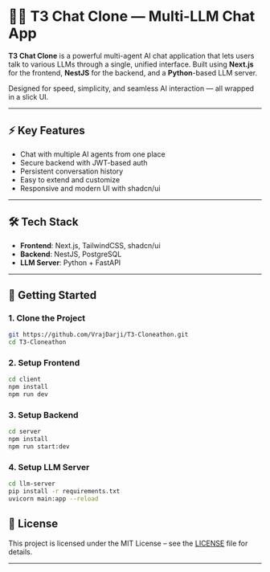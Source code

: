 # 🧠🧠 T3 Chat Clone — Multi-LLM Chat App

**T3 Chat Clone** is a powerful multi-agent AI chat application that lets users talk to various LLMs through a single, unified interface. Built using **Next.js** for the frontend, **NestJS** for the backend, and a **Python**-based LLM server.

Designed for speed, simplicity, and seamless AI interaction — all wrapped in a slick UI.

---

## ⚡ Key Features

- Chat with multiple AI agents from one place
- Secure backend with JWT-based auth
- Persistent conversation history
- Easy to extend and customize
- Responsive and modern UI with shadcn/ui

---

## 🛠 Tech Stack

- **Frontend**: Next.js, TailwindCSS, shadcn/ui
- **Backend**: NestJS, PostgreSQL
- **LLM Server**: Python + FastAPI

---

## 🚀 Getting Started

### 1. Clone the Project

```bash
git https://github.com/VrajDarji/T3-Cloneathon.git
cd T3-Cloneathon
```

### 2. Setup Frontend

```bash
cd client
npm install
npm run dev
```

### 3. Setup Backend

```bash
cd server
npm install
npm run start:dev
```

### 4. Setup LLM Server

```bash
cd llm-server
pip install -r requirements.txt
uvicorn main:app --reload
```

## 🏁 License

This project is licensed under the MIT License – see the [LICENSE](./LICENSE) file for details.

---
